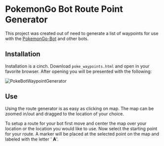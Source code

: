 # PokemonGo Bot Route Point Generator
This project was created out of need to generate a list of waypoints for use with the [PokemonGo-Bot](https://github.com/PokemonGoF/PokemonGo-Bot) and other bots.

## Installation
Installation is a cinch. Download `poke_waypoints.html` and open in your favorite browser. After opening you will be presented with the following:

![PokeBotWaypointGenerator](https://github.com/brandonhon/PokeBotWaypointGenerator/blob/master/empty_screenshot.png)

## Use
Using the route generator is as easy as clicking on map. The map can be zoomed in/out and dragged to the location of your choice.

To setup a route for your bot first move and center the map over your location or the location you would like to use. Now select the starting point for your route. A marker will be placed at the selected point on the map and labeled with the letter ' **A**'.
